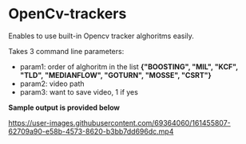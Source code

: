 # OpenCv-trackers

Enables to use built-in Opencv tracker alghoritms easily.

Takes 3 command line parameters:
- param1: order of alghoritm in the list  __{"BOOSTING", "MIL", "KCF", "TLD", "MEDIANFLOW", "GOTURN", "MOSSE", "CSRT"}__
- param2: video path
- param3: want to save video, 1 if yes

**Sample output is provided below**

https://user-images.githubusercontent.com/69364060/161455807-62709a90-e58b-4573-8620-b3bb7dd696dc.mp4

